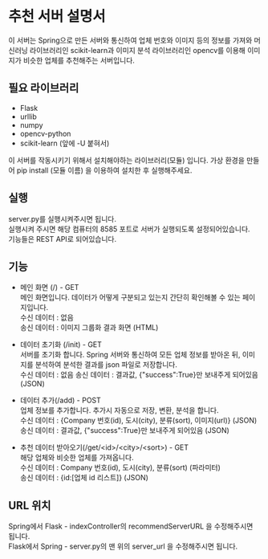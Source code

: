 # 추천 서버 설명서
이 서버는 Spring으로 만든 서버와 통신하여 업체 번호와 이미지 등의 정보를 가져와 머신러닝 라이브러리인 scikit-learn과 이미지 분석 라이브러리인 opencv를 이용해 이미지가 비슷한 업체를 추천해주는 서버입니다.

## 필요 라이브러리
- Flask
- urllib
- numpy
- opencv-python
- scikit-learn (앞에 -U 붙혀서)

이 서버를 작동시키기 위해서 설치해야하는 라이브러리(모듈) 입니다. 가상 환경을 만들어 pip install (모듈 이름) 을 이용하여 설치한 후 실행해주세요.

## 실행
server.py를 실행시켜주시면 됩니다.  
실행시켜 주시면 해당 컴퓨터의 8585 포트로 서버가 실행되도록 설정되어있습니다.   
기능들은 REST API로 되어있습니다.

## 기능
- 메인 화면 (/) - GET     
메인 화면입니다. 데이터가 어떻게 구분되고 있는지 간단히 확인해볼 수 있는 페이지입니다.  
수신 데이터 : 없음      
송신 데이터 : 이미지 그룹화 결과 화면 (HTML)

- 데이터 초기화 (/init) - GET     
서버를 초기화 합니다. Spring 서버와 통신하여 모든 업체 정보를 받아온 뒤, 이미지를 분석하여 분석한 결과를 json 파일로 저장합니다.    
수신 데이터 : 없음
송신 데이터 : 결과값, {"success":True}만 보내주게 되어있음 (JSON)

- 데이터 추가(/add) - POST   
업체 정보를 추가합니다. 추가시 자동으로 저장, 변환, 분석을 합니다.  
수신 데이터 : {Company 번호(id), 도시(city), 분류(sort), 이미지(url)} (JSON)    
송신 데이터 : 결과값, {"success":True}만 보내주게 되어있음 (JSON)

- 추천 데이터 받아오기(/get/\<id>/\<city>/\<sort>) - GET      
해당 업체와 비슷한 업체를 가져옵니다.   
수신 데이터 : Company 번호(id), 도시(city), 분류(sort) (파라미터)   
송신 데이터 : {id:[업체 id 리스트]} (JSON)

## URL 위치
Spring에서 Flask - indexController의 recommendServerURL 을 수정해주시면 됩니다.     
Flask에서 Spring - server.py의 맨 위의 server_url 을 수정해주시면 됩니다.